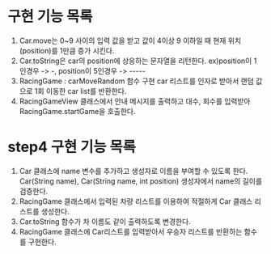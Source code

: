 # 구현 기능 목록

1. Car.move는 0~9 사이의 입력 값을 받고 값이 4이상 9 이하일 때 현재 위치(position)를 1만큼 증가 시킨다.
2. Car.toString은 car의 position에 상응하는 문자열을 리턴한다. ex)position이 1인경우 -> -, position이 5인경우 -> -----
3. RacingGame : carMoveRandom 함수 구현 car 리스트를 인자로 받아서 랜덤 값으로 1회 이동한 car list를 반환한다.
4. RacingGameView 클래스에서 안내 메시지를 출력하고 대수, 회수를 입력받아 RacingGame.startGame을 호출한다.

# step4 구현 기능 목록

1. Car 클래스에 name 변수를 추가하고 생성자로 이름을 부여할 수 있도록 한다. Car(String name), Car(String name, int position) 생성자에서 name의 길이를 검증한다.
2. RacingGame 클래스에서 입력된 차량 리스트를 이용하여 적절하게 Car 클래스 리스트를 생성한다.
3. Car.toString 함수가 차 이름도 같이 출력하도록 변경한다.
4. RacingGame 클래스에 Car리스트를 입력받아서 우승자 리스트를 반환하는 함수를 구현한다.